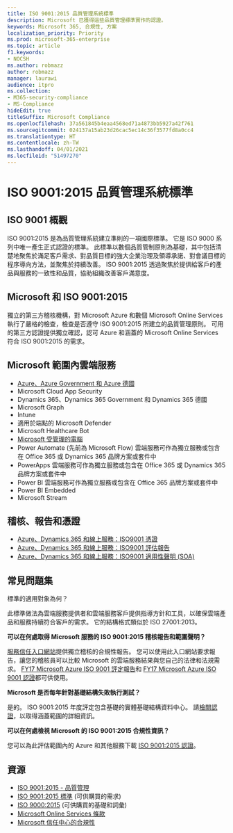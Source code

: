 ```yaml
---
title: ISO 9001:2015 品質管理系統標準
description: Microsoft 已獲得這些品質管理標準實作的認證。
keywords: Microsoft 365, 合規性, 方案
localization_priority: Priority
ms.prod: microsoft-365-enterprise
ms.topic: article
f1.keywords:
- NOCSH
ms.author: robmazz
author: robmazz
manager: laurawi
audience: itpro
ms.collection:
- M365-security-compliance
- MS-Compliance
hideEdit: true
titleSuffix: Microsoft Compliance
ms.openlocfilehash: 37a561845b4eaa4568ed71a4873bb5927a42f761
ms.sourcegitcommit: 024137a15ab23d26cac5ec14c36f3577fd8a0cc4
ms.translationtype: HT
ms.contentlocale: zh-TW
ms.lasthandoff: 04/01/2021
ms.locfileid: "51497270"
---
```

# <a name="iso-90012015-quality-management-systems-standards"></a>ISO 9001:2015 品質管理系統標準

## <a name="iso-9001-overview"></a>ISO 9001 概觀

ISO 9001:2015 是為品質管理系統建立準則的一項國際標準。 它是 ISO 9000 系列中唯一產生正式認證的標準。 此標準以數個品質管制原則為基礎，其中包括清楚地聚焦於滿足客戶需求、對品質目標的強大企業治理及領導承諾、對會議目標的程序導向方法，並聚焦於持續改善。 ISO 9001:2015 透過聚焦於提供給客戶的產品與服務的一致性和品質，協助組織改善客戶滿意度。

## <a name="microsoft-and-iso-90012015"></a>Microsoft 和 ISO 9001:2015

獨立的第三方稽核機構，對 Microsoft Azure 和數個 Microsoft Online Services 執行了嚴格的檢查，檢查是否遵守 ISO 9001:2015 所建立的品質管理原則。 可用的第三方認證提供獨立確認，認可 Azure 和涵蓋的 Microsoft Online Services 符合 ISO 9001:2015 的需求。

## <a name="microsoft-in-scope-cloud-services"></a>Microsoft 範圍內雲端服務

- [Azure、Azure Government 和 Azure 德國](https://aka.ms/AzureCompliance)
- Microsoft Cloud App Security
- Dynamics 365、Dynamics 365 Government 和 Dynamics 365 德國
- Microsoft Graph
- Intune
- 適用於端點的 Microsoft Defender
- Microsoft Healthcare Bot
- [Microsoft 受管理的電腦](/microsoft-365/managed-desktop/intro/compliance)
- Power Automate (先前為 Microsoft Flow) 雲端服務可作為獨立服務或包含在 Office 365 或 Dynamics 365 品牌方案或套件中
- PowerApps 雲端服務可作為獨立服務或包含在 Office 365 或 Dynamics 365 品牌方案或套件中
- Power BI 雲端服務可作為獨立服務或包含在 Office 365 品牌方案或套件中
- Power BI Embedded
- Microsoft Stream

## <a name="audits-reports-and-certificates"></a>稽核、報告和憑證

- [Azure、Dynamics 365 和線上服務：ISO9001 憑證](https://aka.ms/azureiso9001cert)
- [Azure、Dynamics 365 和線上服務：ISO9001 評估報告](https://aka.ms/azureiso9001report)
- [Azure、Dynamics 365 和線上服務：ISO9001 適用性聲明 (SOA)](https://aka.ms/azureiso9001soa)

## <a name="frequently-asked-questions"></a>常見問題集

標準的適用對象為何？

此標準做法為雲端服務提供者和雲端服務客戶提供指導方針和工具，以確保雲端產品和服務持續符合客戶的需求。 它的結構格式類似於 ISO 27001:2013。

**可以在何處取得 Microsoft 服務的 ISO 9001:2015 稽核報告和範圍聲明？**

[服務信任入口網站](/microsoft-365/compliance/get-started-with-service-trust-portal)提供獨立稽核的合規性報告。 您可以使用此入口網站要求報告，讓您的稽核員可以比較 Microsoft 的雲端服務結果與您自己的法律和法規需求。 [FY17 Microsoft Azure ISO 9001 評定報告](https://www.microsoft.com/?ref=aka)和 [FY17 Microsoft Azure ISO 9001 認證](https://www.microsoft.com/?ref=aka)都可供使用。

**Microsoft 是否每年針對基礎結構失敗執行測試？**

是的。 ISO 9001:2015 年度評定包含基礎的實體基礎結構資料中心。 請[檢閱認證](https://www.microsoft.com/?ref=aka)，以取得涵蓋範圍的詳細資訊。

**可以在何處檢視 Microsoft 的 ISO 9001:2015 合規性資訊？**

您可以為此評估範圍內的 Azure 和其他服務下載 [ISO 9001:2015 認證](https://www.microsoft.com/?ref=aka)。

## <a name="resources"></a>資源

- [ISO 9001:2015 - 品質管理](https://www.iso.org/iso-9001-quality-management.html)
- [ISO 9001:2015 標準](https://www.iso.org/standard/62085.html) (可供購買的需求)
- [ISO 9000:2015](https://www.iso.org/standard/45481.html) (可供購買的基礎和詞彙)
- [Microsoft Online Services 條款](https://aka.ms/Online-Services-Terms)
- [Microsoft 信任中心的合規性](https://www.microsoft.com/trust-center/compliance/compliance-overview)
